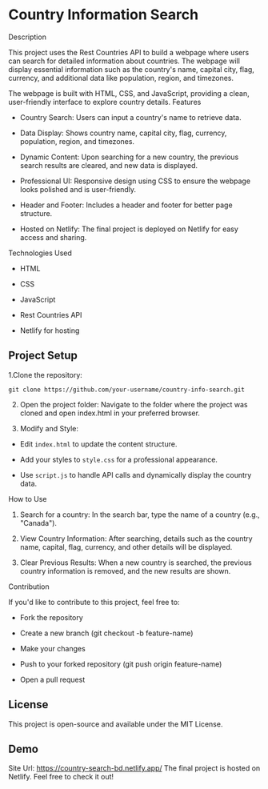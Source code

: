 # Country Information Search
Description

This project uses the Rest Countries API to build a webpage where users can search for detailed information about countries. The webpage will display essential information such as the country's name, capital city, flag, currency, and additional data like population, region, and timezones.

The webpage is built with HTML, CSS, and JavaScript, providing a clean, user-friendly interface to explore country details.
Features

  - Country Search: Users can input a country's name to retrieve data.

  - Data Display: Shows country name, capital city, flag, currency, population, region, and timezones.

  - Dynamic Content: Upon searching for a new country, the previous search results are cleared, and new data is displayed.

  - Professional UI: Responsive design using CSS to ensure the webpage looks polished and is user-friendly.

  - Header and Footer: Includes a header and footer for better page structure.

  - Hosted on Netlify: The final project is deployed on Netlify for easy access and sharing.

Technologies Used

  - HTML

  - CSS

  - JavaScript

  - Rest Countries API

  - Netlify for hosting

## Project Setup

1.Clone the repository:

``git clone https://github.com/your-username/country-info-search.git``

2. Open the project folder:
  Navigate to the folder where the project was cloned and open index.html in your preferred browser.

3. Modify and Style:

  - Edit ```index.html``` to update the content structure.

  - Add your styles to ```style.css``` for a professional appearance.

  - Use ```script.js``` to handle API calls and dynamically display the country data.

How to Use

1. Search for a country: In the search bar, type the name of a country (e.g., "Canada").

2. View Country Information: After searching, details such as the country name, capital, flag, currency, and other details will be displayed.

3. Clear Previous Results: When a new country is searched, the previous country information is removed, and the new results are shown.

Contribution

If you'd like to contribute to this project, feel free to:

   - Fork the repository

   - Create a new branch (git checkout -b feature-name)

   - Make your changes

   - Push to your forked repository (git push origin feature-name)

   - Open a pull request

## License

This project is open-source and available under the MIT License.

## Demo
Site Url: https://country-search-bd.netlify.app/
The final project is hosted on Netlify. Feel free to check it out!
